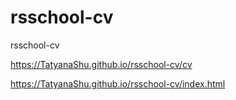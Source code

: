 # rsschool-cv
rsschool-cv

https://TatyanaShu.github.io/rsschool-cv/cv

https://TatyanaShu.github.io/rsschool-cv/index.html
